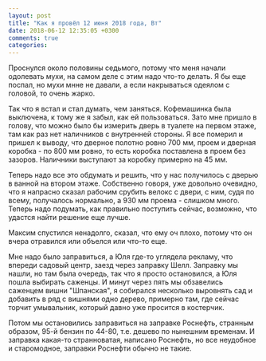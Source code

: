 ```yaml
---
layout: post
title: "Как я провёл 12 июня 2018 года, Вт"
date: 2018-06-12 12:35:05 +0300
comments: true
categories: 
---
```

Проснулся около половины седьмого, потому что меня начали одолевать мухи, на самом деле с этим надо что-то делать. Я бы еще поспал, но мухи мнне не давали, а если накрываться одеялом с головой, то очень жарко.

Так что я встал и стал думать, чем заняться. Кофемашинка была выключена, к тому же я забыл, как ей пользоваться. Зато мне пришло в голову, что можно было бы измерить дверь в туалете на первом этаже, там как раз нет наличников с внутренней стороны. Я все померил и пришел к выводу, что дверное полотно ровно 700 мм, проем и дверная коробка - по 800 мм ровно, то есть коробка поставлена в проем без зазоров. Наличники выступают за коробку примерно на 45 мм.

Теперь надо все это обдумать и решить, что у нас получилось с дверью в ванной на втором этаже. Собственно говоря, уже довольно очевидно, что я напрасно сказал рабочим срубить велокс с двери, с ним, судя по всему, получалось нормально, а 930 мм проема - слишком много. Теперь надо подумать, как правильно поступить сейчас, возможно, что удастся найти решение еще лучше.

Максим спустился ненадолго, сказал, что ему оч плохо, потому что он вчера отравился или объелся или что-то еще.



Мне надо было заправиться, а Юля где-то углядела рекламу, что впереди садовый центр, заезд через заправку Шелл. Заправку мы нашли, но там была очередь, так что я просто остановился, а Юля пошла выбирать саженцы. И минут через пять мы обзавелись саженцем вишни "Шпанская", я собирался несколько выровнять сад и добавить в ряд с вишнями одно дерево, примерно там, где сейчас торчит умывальник, который давно уже просится в костерчик.

Потом мы остановились заправиться на заправке Роснефть, странным образом, 95-й бензин по 44-80, т.е. дешево по нынешним временам. И заправка какая-то странноватая, написано Роснефть, но все неудобное и старомодное, заправки Роснефти обычно не такие.